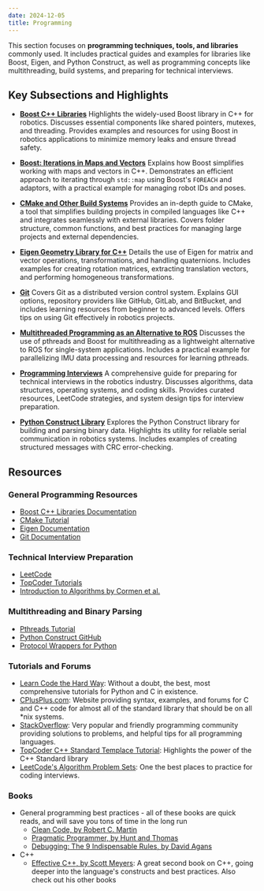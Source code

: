 ```yaml
---
date: 2024-12-05
title: Programming
---
```

<!-- **This page is a stub.** You can help us improve it by [editing it](https://github.com/RoboticsKnowledgebase/roboticsknowledgebase.github.io).
{: .notice--warning} -->

This section focuses on **programming techniques, tools, and libraries** commonly used. It includes practical guides and examples for libraries like Boost, Eigen, and Python Construct, as well as programming concepts like multithreading, build systems, and preparing for technical interviews.

## Key Subsections and Highlights

- **[Boost C++ Libraries](/wiki/programming/boost-library/)**
  Highlights the widely-used Boost library in C++ for robotics. Discusses essential components like shared pointers, mutexes, and threading. Provides examples and resources for using Boost in robotics applications to minimize memory leaks and ensure thread safety.

- **[Boost: Iterations in Maps and Vectors](/wiki/programming/boost-maps-vectors/)**
  Explains how Boost simplifies working with maps and vectors in C++. Demonstrates an efficient approach to iterating through `std::map` using Boost's `FOREACH` and adaptors, with a practical example for managing robot IDs and poses.

- **[CMake and Other Build Systems](/wiki/programming/cmake/)**
  Provides an in-depth guide to CMake, a tool that simplifies building projects in compiled languages like C++ and integrates seamlessly with external libraries. Covers folder structure, common functions, and best practices for managing large projects and external dependencies.

- **[Eigen Geometry Library for C++](/wiki/programming/eigen-library/)**
  Details the use of Eigen for matrix and vector operations, transformations, and handling quaternions. Includes examples for creating rotation matrices, extracting translation vectors, and performing homogeneous transformations.

- **[Git](/wiki/programming/git/)**
  Covers Git as a distributed version control system. Explains GUI options, repository providers like GitHub, GitLab, and BitBucket, and includes learning resources from beginner to advanced levels. Offers tips on using Git effectively in robotics projects.

- **[Multithreaded Programming as an Alternative to ROS](/wiki/programming/multithreaded-programming/)**
  Discusses the use of pthreads and Boost for multithreading as a lightweight alternative to ROS for single-system applications. Includes a practical example for parallelizing IMU data processing and resources for learning pthreads.

- **[Programming Interviews](/wiki/programming/programming-interviews/)**
  A comprehensive guide for preparing for technical interviews in the robotics industry. Discusses algorithms, data structures, operating systems, and coding skills. Provides curated resources, LeetCode strategies, and system design tips for interview preparation.

- **[Python Construct Library](/wiki/programming/python-construct/)**
  Explores the Python Construct library for building and parsing binary data. Highlights its utility for reliable serial communication in robotics systems. Includes examples of creating structured messages with CRC error-checking.

## Resources

### General Programming Resources
- [Boost C++ Libraries Documentation](https://www.boost.org/)
- [CMake Tutorial](https://cmake.org/cmake/help/latest/guide/tutorial/index.html)
- [Eigen Documentation](http://eigen.tuxfamily.org/dox/)
- [Git Documentation](http://git-scm.com/documentation)

### Technical Interview Preparation
- [LeetCode](https://leetcode.com/)
- [TopCoder Tutorials](http://www.topcoder.com/tc?module=Static&d1=tutorials&d2=alg_index)
- [Introduction to Algorithms by Cormen et al.](https://mitpress.mit.edu/books/introduction-algorithms)

### Multithreading and Binary Parsing
- [Pthreads Tutorial](https://computing.llnl.gov/tutorials/pthreads/)
- [Python Construct GitHub](https://github.com/construct/construct)
- [Protocol Wrappers for Python](http://eli.thegreenplace.net/2009/08/20/frames-and-protocols-for-the-serial-port-in-python)

### Tutorials and Forums
- [Learn Code the Hard Way](https://learncodethehardway.org/): Without a doubt, the best, most comprehensive tutorials for Python and C in existence.
- [CPlusPlus.com](https://www.cplusplus.com/): Website providing syntax, examples, and forums for C and C++ code for almost all of the standard library that should be on all \*nix systems.
- [StackOverflow](https://www.stackoverflow.com): Very popular and friendly programming community providing solutions to problems, and helpful tips for all programming languages.
- [TopCoder C++ Standard Templace Tutorial](https://www.topcoder.com/community/data-science/data-science-tutorials/power-up-c-with-the-standard-template-library-part-1/): Highlights the power of the C++ Standard library
- [LeetCode's Algorithm Problem Sets](https://leetcode.com/problemset/algorithms/): One the best places to practice for coding interviews.

### Books
- General programming best practices - all of these books are quick reads, and will save you tons of time in the long run
  - [Clean Code, by Robert C. Martin](https://www.amazon.com/Clean-Code-Handbook-Software-Craftsmanship/dp/0132350882)
  - [Pragmatic Programmer, by Hunt and Thomas](https://www.amazon.com/Pragmatic-Programmer-Journeyman-Master/dp/020161622X)
  - [Debugging: The 9 Indispensable Rules, by David Agans](https://www.amazon.com/Debugging-Indispensable-Software-Hardware-Problems/dp/0814474578/)
- C++
  - [Effective C++, by Scott Meyers](https://www.amazon.com/Effective-Specific-Improve-Programs-Designs/dp/0321334876): A great second book on C++, going deeper into the language's constructs and best practices. Also check out his other books